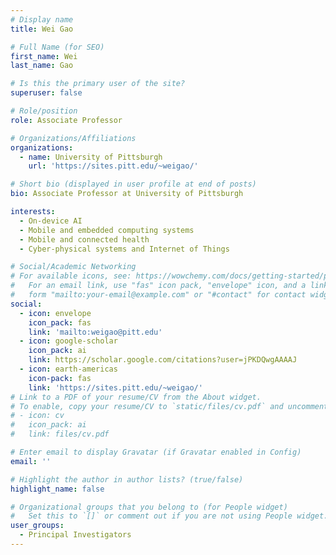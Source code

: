 ```yaml
---
# Display name
title: Wei Gao

# Full Name (for SEO)
first_name: Wei
last_name: Gao

# Is this the primary user of the site?
superuser: false

# Role/position
role: Associate Professor

# Organizations/Affiliations
organizations:
  - name: University of Pittsburgh
    url: 'https://sites.pitt.edu/~weigao/'

# Short bio (displayed in user profile at end of posts)
bio: Associate Professor at University of Pittsburgh 

interests:
  - On-device AI
  - Mobile and embedded computing systems 
  - Mobile and connected health
  - Cyber-physical systems and Internet of Things

# Social/Academic Networking
# For available icons, see: https://wowchemy.com/docs/getting-started/page-builder/#icons
#   For an email link, use "fas" icon pack, "envelope" icon, and a link in the
#   form "mailto:your-email@example.com" or "#contact" for contact widget.
social:
  - icon: envelope
    icon_pack: fas
    link: 'mailto:weigao@pitt.edu'
  - icon: google-scholar
    icon_pack: ai
    link: https://scholar.google.com/citations?user=jPKDQwgAAAAJ
  - icon: earth-americas
    icon-pack: fas
    link: 'https://sites.pitt.edu/~weigao/'
# Link to a PDF of your resume/CV from the About widget.
# To enable, copy your resume/CV to `static/files/cv.pdf` and uncomment the lines below.
# - icon: cv
#   icon_pack: ai
#   link: files/cv.pdf

# Enter email to display Gravatar (if Gravatar enabled in Config)
email: ''

# Highlight the author in author lists? (true/false)
highlight_name: false

# Organizational groups that you belong to (for People widget)
#   Set this to `[]` or comment out if you are not using People widget.
user_groups:
  - Principal Investigators
---
```


<!--
Lorem ipsum dolor sit amet, consectetur adipiscing elit. Sed neque elit, tristique placerat feugiat ac, facilisis vitae arcu. Proin eget egestas augue. Praesent ut sem nec arcu pellentesque aliquet. Duis dapibus diam vel metus tempus vulputate.
-->
